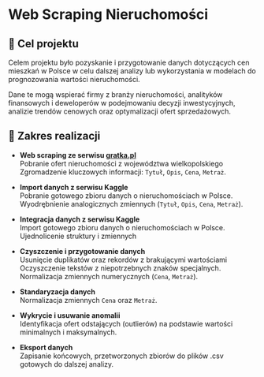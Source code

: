 # Web Scraping Nieruchomości 

## 🎯 Cel projektu
Celem projektu było pozyskanie i przygotowanie danych dotyczących cen mieszkań w Polsce w celu dalszej analizy lub wykorzystania w modelach do prognozowania wartości nieruchomości.

Dane te mogą wspierać firmy z branży nieruchomości, analityków finansowych i deweloperów w podejmowaniu decyzji inwestycyjnych, analizie trendów cenowych oraz optymalizacji ofert sprzedażowych.

## 📌 Zakres realizacji

- **Web scraping ze serwisu [gratka.pl](https://gratka.pl)**  
  Pobranie ofert nieruchomości z województwa wielkopolskiego
  Zgromadzenie kluczowych informacji: `Tytuł`, `Opis`, `Cena`, `Metraż`.

- **Import danych z serwisu Kaggle**  
  Pobranie gotowego zbioru danych o nieruchomościach w Polsce.  
  Wyodrębnienie analogicznych zmiennych (`Tytuł`, `Opis`, `Cena`, `Metraż`).

- **Integracja danych z serwisu Kaggle**  
  Import gotowego zbioru danych o nieruchomościach w Polsce.
  Ujednolicenie struktury i zmiennych 

- **Czyszczenie i przygotowanie danych**  
Usunięcie duplikatów oraz rekordów z brakującymi wartościami 
Oczyszczenie tekstów z niepotrzebnych znaków specjalnych.
Normalizacja zmiennych numerycznych (`Cena`, `Metraż`).

- **Standaryzacja danych**  
  Normalizacja zmiennych `Cena` oraz `Metraż`.

- **Wykrycie i usuwanie anomalii**  
 Identyfikacja ofert odstających (outlierów) na podstawie wartości minimalnych i maksymalnych.

- **Eksport danych**  
  Zapisanie końcowych, przetworzonych zbiorów do plików .csv gotowych do dalszej analizy.



